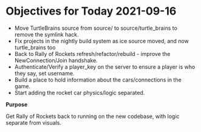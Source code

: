 # Objectives for Today 2021-09-16

- Move TurtleBrains source from source/ to source/turtle_brains to remove the symlink hack.
- Fix projects in the nightly build system as ice source moved, and now turtle_brains too
- Back to Rally of Rockets refresh/refactor/rebuild - improve the NewConnection/Join handshake.
- Authenticate/Verify a player_key on the server to ensure a player is who they say, set username.
- Build a place to hold information about the cars/connections in the game.
- Start adding the rocket car physics/logic separated.

**Purpose**

Get Rally of Rockets back to running on the new codebase, with logic separate from visuals.
